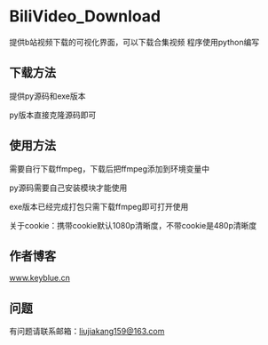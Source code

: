 # BiliVideo_Download
提供b站视频下载的可视化界面，可以下载合集视频
程序使用python编写

## 下载方法

提供py源码和exe版本

py版本直接克隆源码即可

## 使用方法

需要自行下载ffmpeg，下载后把ffmpeg添加到环境变量中

py源码需要自己安装模块才能使用

exe版本已经完成打包只需下载ffmpeg即可打开使用

关于cookie：携带cookie默认1080p清晰度，不带cookie是480p清晰度


## 作者博客

www.keyblue.cn

## 问题

有问题请联系邮箱：liujiakang159@163.com
